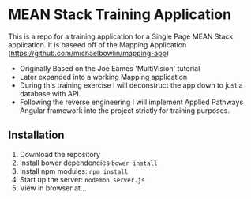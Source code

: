 # MEAN Stack Training Application 

This is a repo for a training application for a Single Page MEAN Stack application. It is baseed off of the Mapping Application (https://github.com/michaelbowlin/mapping-app)
* Originally Based on the Joe Eames 'MultiVision' tutorial
* Later expanded into a working Mapping application
* During this training exercise I will deconstruct the app down to just a database with API. 
* Following the reverse engineering I will implement Applied Pathways Angular framework into the project strictly for training purposes.

## Installation
1. Download the repository
2. Install bower dependencies `bower install`
3. Install npm modules: `npm install`
4. Start up the server: `nodemon server.js`
5. View in browser at...
